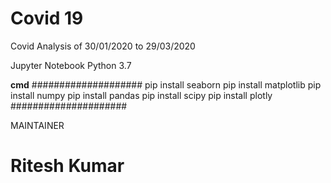 # Covid 19
Covid Analysis of 30/01/2020 to 29/03/2020

Jupyter Notebook
Python 3.7

__cmd__
####################
pip install seaborn 
pip install matplotlib
pip install numpy
pip install pandas
pip install scipy
pip install plotly
#####################


MAINTAINER
<h1>Ritesh Kumar</h1>

